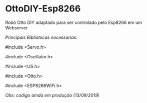 # OttoDIY-Esp8266
Robô Otto DIY adaptado para ser controlado pelo Esp8266 em um Webserver

*Principais Bibliotecas necessarias:*

#include <Servo.h>

#include <Oscillator.h>

#include <US.h>

#include <Otto.h>

#include <ESP8266WiFi.h>




*Obs: codigo ainda em produção (13/09/2019)*
